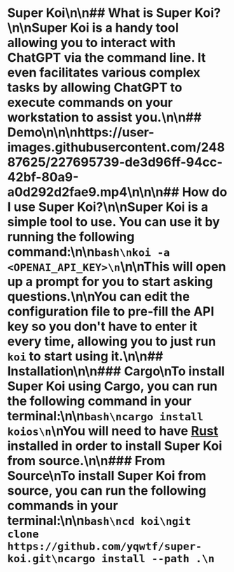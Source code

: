 # Super Koi\n\n## What is Super Koi?\n\nSuper Koi is a handy tool allowing you to interact with ChatGPT via the command line. It even facilitates various complex tasks by allowing ChatGPT to execute commands on your workstation to assist you.\n\n## Demo\n\n\nhttps://user-images.githubusercontent.com/24887625/227695739-de3d96ff-94cc-42bf-80a9-a0d292d2fae9.mp4\n\n\n## How do I use Super Koi?\n\nSuper Koi is a simple tool to use. You can use it by running the following command:\n\n```bash\nkoi -a <OPENAI_API_KEY>\n```\n\nThis will open up a prompt for you to start asking questions.\n\nYou can edit the configuration file to pre-fill the API key so you don't have to enter it every time, allowing you to just run `koi` to start using it.\n\n## Installation\n\n### Cargo\nTo install Super Koi using Cargo, you can run the following command in your terminal:\n\n```bash\ncargo install koios\n```\nYou will need to have [Rust](https://www.rust-lang.org/tools/install) installed in order to install Super Koi from source.\n\n### From Source\nTo install Super Koi from source, you can run the following commands in your terminal:\n\n```bash\ncd koi\ngit clone https://github.com/yqwtf/super-koi.git\ncargo install --path .\n```